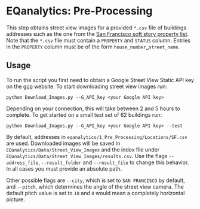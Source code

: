 
# EQanalytics: Pre-Processing
This step obtains street view images for a provided `*.csv` file of buildings addresses such as the one from the [San Francisco soft story property list](https://sfdbi.org/soft-story-properties-list). Note that the `*.csv` file must contain a `PROPERTY` and `STATUS` column. Entries in the `PROPERTY` column must be of the form `house_number␣street_name`.

## Usage
To run the script you first need to obtain a Google Street View Static API key on the [gcp](https://console.cloud.google.com/) website. To start downloading street view images run:
```
python Download_Images.py --G_API_key <your Google API key>
```
Depending on your connection, this will take between 2 and 5 hours to complete. To get started on a small test set of 62 buildings run:
```
python Download_Images.py --G_API_key <your Google API key> --test
```
By default, addresses in `eqanalytics/1_Pre_Processing/Locations/SF.csv` are used. Downloaded images will be saved in `EQanalytics/Data/Street_View_Images` and the index file under  `EQanalytics/Data/Street_View_Images/results.csv`. Use the flags `--address_file`, `--result_folder` and `--result_file` to change this behavior. In all cases you must provide an absolute path. 

Other possible flags are `--city`, which is set to `SAN FRANCISCO` by default, and `--pitch`, which determines the angle of the street view camera. The default pitch value is set to `10` and `0` would mean a completely horizontal picture.
